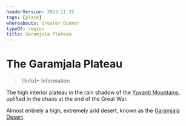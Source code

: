 ```yaml
---
headerVersion: 2023.11.25
tags: [place]
whereabouts: Greater Dunmar
typeOf: region
title: Garamjala Plateau
---
```

# The Garamjala Plateau
>[!info]+ Information
> 
>> 

The high interior plateau in the rain shadow of the [Yuvanti Mountains](<../yuvanti-mountains.md>), uplifted in the chaos at the end of the Great War. 

Almost entirely a high, extremely arid desert, known as the [Garamjala Desert](<./garamjala-desert.md>). 